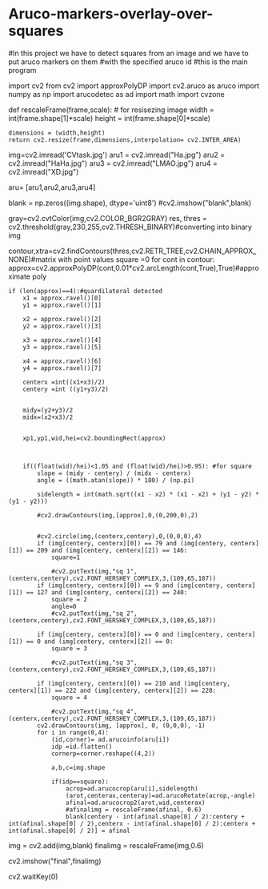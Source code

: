 # Aruco-markers-overlay-over-squares
#In this project we have to detect squares  from an image and we have to put aruco markers on them #with the specified aruco id
#this is the main program

import cv2
from cv2 import approxPolyDP
import cv2.aruco as aruco
import numpy as np
import arucodetec as ad
import math
import cvzone


def rescaleFrame(frame,scale): # for resisezing image
    width = int(frame.shape[1]*scale)
    height = int(frame.shape[0]*scale)

    dimensions = (width,height)
    return cv2.resize(frame,dimensions,interpolation= cv2.INTER_AREA)


img=cv2.imread('CVtask.jpg')
aru1 = cv2.imread("Ha.jpg")
aru2 = cv2.imread("HaHa.jpg")
aru3 = cv2.imread("LMAO.jpg")
aru4 = cv2.imread("XD.jpg")


aru= [aru1,aru2,aru3,aru4]


blank = np.zeros((img.shape), dtype='uint8')
#cv2.imshow("blank",blank)

gray=cv2.cvtColor(img,cv2.COLOR_BGR2GRAY)
res, thres = cv2.threshold(gray,230,255,cv2.THRESH_BINARY)#converting into binary img


contour,xtra=cv2.findContours(thres,cv2.RETR_TREE,cv2.CHAIN_APPROX_NONE)#matrix with point values
square =0
for cont in contour:
    approx=cv2.approxPolyDP(cont,0.01*cv2.arcLength(cont,True),True)#approximate poly



    if (len(approx)==4):#quardilateral detected
        x1 = approx.ravel()[0]
        y1 = approx.ravel()[1]

        x2 = approx.ravel()[2]
        y2 = approx.ravel()[3]

        x3 = approx.ravel()[4]
        y3 = approx.ravel()[5]

        x4 = approx.ravel()[6]
        y4 = approx.ravel()[7]

        centerx =int((x1+x3)/2)
        centery =int ((y1+y3)/2)


        midy=(y2+y3)/2
        midx=(x2+x3)/2

         
        xp1,yp1,wid,hei=cv2.boundingRect(approx)



        if((float(wid)/hei)<1.05 and (float(wid)/hei)>0.95): #for square
            slope = (midy - centery) / (midx - centerx)
            angle = ((math.atan(slope)) * 180) / (np.pi)

            sidelength = int(math.sqrt((x1 - x2) * (x1 - x2) + (y1 - y2) * (y1 - y2)))

            #cv2.drawContours(img,[approx],0,(0,200,0),2)


            #cv2.circle(img,(centerx,centery),0,(0,0,0),4)
            if (img[centery, centerx][0]) == 79 and (img[centery, centerx][1]) == 209 and (img[centery, centerx][2]) == 146:
                square=1

                #cv2.putText(img,"sq 1",(centerx,centery),cv2.FONT_HERSHEY_COMPLEX,3,(109,65,187))
            if (img[centery, centerx][0]) == 9 and (img[centery, centerx][1]) == 127 and (img[centery, centerx][2]) == 240:
                square = 2
                angle=0
                #cv2.putText(img,"sq 2",(centerx,centery),cv2.FONT_HERSHEY_COMPLEX,3,(109,65,187))

            if (img[centery, centerx][0]) == 0 and (img[centery, centerx][1]) == 0 and (img[centery, centerx][2]) == 0:
                square = 3

                #cv2.putText(img,"sq 3",(centerx,centery),cv2.FONT_HERSHEY_COMPLEX,3,(109,65,187))

            if (img[centery, centerx][0]) == 210 and (img[centery, centerx][1]) == 222 and (img[centery, centerx][2]) == 228:
                square = 4

                #cv2.putText(img,"sq 4",(centerx,centery),cv2.FONT_HERSHEY_COMPLEX,3,(109,65,187))
            cv2.drawContours(img, [approx], 0, (0,0,0), -1)
            for i in range(0,4):
                (id,corner)= ad.arucoinfo(aru[i])
                idp =id.flatten()
                cornerp=corner.reshape((4,2))

                a,b,c=img.shape

                if(idp==square):
                    acrop=ad.arucocrop(aru[i],sidelength)
                    (arot,centerax,centeray)=ad.arucoRotate(acrop,-angle)
                    afinal=ad.arucocrop2(arot,wid,centerax)
                    #afinalimg = rescaleFrame(afinal, 0.6)
                    blank[centery - int(afinal.shape[0] / 2):centery + int(afinal.shape[0] / 2),centerx - int(afinal.shape[0] / 2):centerx + int(afinal.shape[0] / 2)] = afinal



           
img = cv2.add(img,blank)
finalimg = rescaleFrame(img,0.6)

cv2.imshow("final",finalimg)



cv2.waitKey(0)
